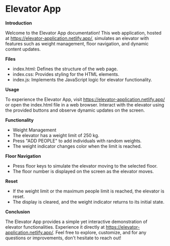 ﻿# Elevator App

**Introduction**

Welcome to the Elevator App documentation! This web application, hosted at https://elevator-application.netlify.app/, simulates an elevator with features such as weight management, floor navigation, and dynamic content updates.

**Files**
- index.html: Defines the structure of the web page.
- index.css: Provides styling for the HTML elements.
- index.js: Implements the JavaScript logic for elevator functionality.

**Usage**

To experience the Elevator App, visit https://elevator-application.netlify.app/ or open the index.html file in a web browser. Interact with the elevator using the provided buttons and observe dynamic updates on the screen.

**Functionality**
- Weight Management
- The elevator has a weight limit of 250 kg.
- Press "ADD PEOPLE" to add individuals with random weights.
- The weight indicator changes color when the limit is reached.

**Floor Navigation**
- Press floor keys to simulate the elevator moving to the selected floor.
- The floor number is displayed on the screen as the elevator moves.

**Reset**
- If the weight limit or the maximum people limit is reached, the elevator is reset.
- The display is cleared, and the weight indicator returns to its initial state.

**Conclusion**

The Elevator App provides a simple yet interactive demonstration of elevator functionalities. Experience it directly at https://elevator-application.netlify.app/. Feel free to explore, customize, and for any questions or improvements, don't hesitate to reach out!

